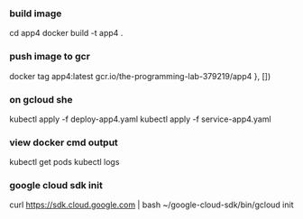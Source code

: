 

### build image
cd app4
docker build -t app4 .
### push image to gcr
docker tag app4:latest gcr.io/the-programming-lab-379219/app4
  }, [])
### on gcloud she
kubectl apply -f deploy-app4.yaml
kubectl apply -f service-app4.yaml


### view docker cmd output
kubectl get pods
kubectl logs <pod>


### google cloud sdk init
curl https://sdk.cloud.google.com | bash
~/google-cloud-sdk/bin/gcloud init

